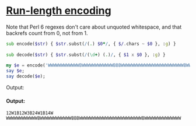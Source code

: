 [1]: https://rosettacode.org/wiki/Run-length_encoding

# [Run-length encoding][1]

Note that Perl 6 regexes don't care about unquoted whitespace, and that backrefs
count from 0, not from 1.

```raku
sub encode($str) { $str.subst(/(.) $0*/, { $/.chars ~ $0 }, :g) }
 
sub decode($str) { $str.subst(/(\d+) (.)/, { $1 x $0 }, :g) }
 
my $e = encode('WWWWWWWWWWWWBWWWWWWWWWWWWBBBWWWWWWWWWWWWWWWWWWWWWWWWBWWWWWWWWWWWWWW');
say $e;
say decode($e);
```


Output:


#### Output:
```
12W1B12W3B24W1B14W 
WWWWWWWWWWWWBWWWWWWWWWWWWBBBWWWWWWWWWWWWWWWWWWWWWWWWBWWWWWWWWWWWWWW
```